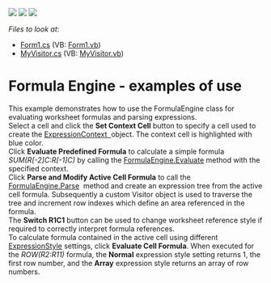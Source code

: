 <!-- default badges list -->
![](https://img.shields.io/endpoint?url=https://codecentral.devexpress.com/api/v1/VersionRange/128613397/15.1.7%2B)
[![](https://img.shields.io/badge/Open_in_DevExpress_Support_Center-FF7200?style=flat-square&logo=DevExpress&logoColor=white)](https://supportcenter.devexpress.com/ticket/details/T110344)
[![](https://img.shields.io/badge/📖_How_to_use_DevExpress_Examples-e9f6fc?style=flat-square)](https://docs.devexpress.com/GeneralInformation/403183)
<!-- default badges end -->
<!-- default file list -->
*Files to look at*:

* [Form1.cs](./CS/FormulaEngineTest/Form1.cs) (VB: [Form1.vb](./VB/FormulaEngineTest/Form1.vb))
* [MyVisitor.cs](./CS/FormulaEngineTest/MyVisitor.cs) (VB: [MyVisitor.vb](./VB/FormulaEngineTest/MyVisitor.vb))
<!-- default file list end -->
# Formula Engine - examples of use


This example demonstrates how to use the FormulaEngine class for evaluating worksheet formulas and parsing expressions.<br>Select a cell and click the <strong>Set Context Cell</strong> button to specify a cell used to create the <a href="http://help.devexpress.com/#CoreLibraries/clsDevExpressSpreadsheetFormulasExpressionContexttopic">ExpressionContext  </a>object. The context cell is highlighted with blue color.<br>Click <strong>Evaluate Predefined Formula</strong> to calculate a simple formula <em>SUM(R[-2]C:R[-1]C)</em> by calling the <a href="http://help.devexpress.com/#CoreLibraries/DevExpressSpreadsheetFormulasFormulaEngine_Evaluatetopic">FormulaEngine.Evaluate</a> method with the specified context.<br>Click <strong>Parse and Modify Active Cell Formula</strong> to call the <a href="http://help.devexpress.com/#CoreLibraries/DevExpressSpreadsheetFormulasFormulaEngine_Parsetopic">FormulaEngine.Parse</a>  method and create an expression tree from the active cell formula. Subsequently a custom Visitor object is used to traverse the tree and increment row indexes which define an area referenced in the formula.<br>The <strong>Switch R1C1</strong> button can be used to change worksheet reference style if required to correctly interpret formula references.<br>To calculate formula contained in the active cell using different <a href="http://help.devexpress.com/#CoreLibraries/DevExpressSpreadsheetFormulasExpressionStyleEnumtopic">ExpressionStyle</a> settings, click <strong>Evaluate Cell Formula</strong>. When executed for the<em> ROW(R2:R11)</em> formula, the <strong>Normal</strong> expression style setting returns 1, the first row number, and the <strong>Array</strong> expression style returns an array of row numbers.

<br/>


